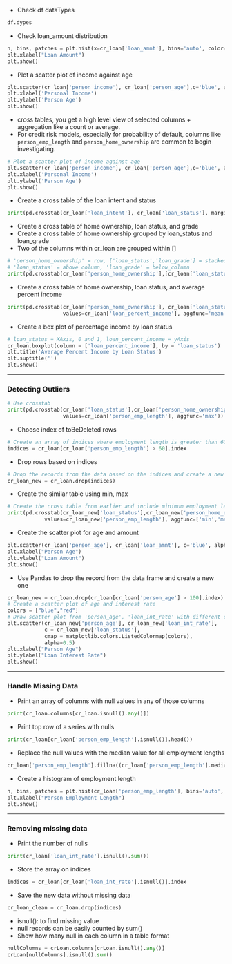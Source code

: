 * Check df dataTypes
```py
df.dypes
```
* Check loan_amount distribution
```py
n, bins, patches = plt.hist(x=cr_loan['loan_amnt'], bins='auto', color='blue',alpha=0.7, rwidth=0.85)
plt.xlabel("Loan Amount")
plt.show()
```
* Plot a scatter plot of income against age
```py
plt.scatter(cr_loan['person_income'], cr_loan['person_age'],c='blue', alpha=0.5)
plt.xlabel('Personal Income')
plt.ylabel('Person Age')
plt.show()
```
* cross tables, you get a high level view of selected columns + aggregation like a count or average. 
* For credit risk models, especially for probability of default, columns like ```person_emp_length``` and ```person_home_ownership``` are common to begin investigating.
```py
# Plot a scatter plot of income against age
plt.scatter(cr_loan['person_income'], cr_loan['person_age'],c='blue', alpha=0.5)
plt.xlabel('Personal Income')
plt.ylabel('Person Age')
plt.show()
```
* Create a cross table of the loan intent and status
```py
print(pd.crosstab(cr_loan['loan_intent'], cr_loan['loan_status'], margins = True))
```
* Create a cross table of home ownership, loan status, and grade
* Create a cross table of home ownership grouped by loan_status and loan_grade
* Two of the columns within cr_loan are grouped within []
```py
# 'person_home_ownership' = row, ['loan_status','loan_grade'] = stacked columns, value=normalCount
# 'loan_status' = above column, 'loan_grade' = below_column
print(pd.crosstab(cr_loan['person_home_ownership'],[cr_loan['loan_status'],cr_loan['loan_grade']]))
```
* Create a cross table of home ownership, loan status, and average percent income
```py
print(pd.crosstab(cr_loan['person_home_ownership'], cr_loan['loan_status'],
                  values=cr_loan['loan_percent_income'], aggfunc='mean'))
```
* Create a box plot of percentage income by loan status
```py
# loan_status = XAxis, 0 and 1, loan_percent_income = yAxis
cr_loan.boxplot(column = ['loan_percent_income'], by = 'loan_status')
plt.title('Average Percent Income by Loan Status')
plt.suptitle('')
plt.show()
```
---
### Detecting Outliers
```py
# Use crosstab
print(pd.crosstab(cr_loan['loan_status'],cr_loan['person_home_ownership'],
                  values=cr_loan['person_emp_length'], aggfunc='max'))
```
* Choose index of toBeDeleted rows
```py
# Create an array of indices where employment length is greater than 60
indices = cr_loan[cr_loan['person_emp_length'] > 60].index
```
* Drop rows based on indices
```py
# Drop the records from the data based on the indices and create a new dataframe
cr_loan_new = cr_loan.drop(indices)
```
* Create the similar table using min, max
```py
# Create the cross table from earlier and include minimum employment length
print(pd.crosstab(cr_loan_new['loan_status'],cr_loan_new['person_home_ownership'],
            values=cr_loan_new['person_emp_length'], aggfunc=['min','max']))
```
* Create the scatter plot for age and amount
```py
plt.scatter(cr_loan['person_age'], cr_loan['loan_amnt'], c='blue', alpha=0.5)
plt.xlabel("Person Age")
plt.ylabel("Loan Amount")
plt.show()
```
* Use Pandas to drop the record from the data frame and create a new one
```py
cr_loan_new = cr_loan.drop(cr_loan[cr_loan['person_age'] > 100].index)
# Create a scatter plot of age and interest rate
colors = ["blue","red"]
# Draw scatter plot from 'person_age', 'loan_int_rate' with different color of plot based on different status of 'loan_status'
plt.scatter(cr_loan_new['person_age'], cr_loan_new['loan_int_rate'], 
            c = cr_loan_new['loan_status'],
            cmap = matplotlib.colors.ListedColormap(colors),
            alpha=0.5)
plt.xlabel("Person Age")
plt.ylabel("Loan Interest Rate")
plt.show()
```
---
### Handle Missing Data
* Print an array of columns with null values in any of those columns
```py
print(cr_loan.columns[cr_loan.isnull().any()])
```
* Print top row of a series with nulls
```py
print(cr_loan[cr_loan['person_emp_length'].isnull()].head())
```
* Replace the null values with the median value for all employment lengths
```py
cr_loan['person_emp_length'].fillna((cr_loan['person_emp_length'].median()), inplace=True)
```
* Create a histogram of employment length
```py
n, bins, patches = plt.hist(cr_loan['person_emp_length'], bins='auto', color='blue')
plt.xlabel("Person Employment Length")
plt.show()
```
---
### Removing missing data
* Print the number of nulls
```py
print(cr_loan['loan_int_rate'].isnull().sum())
```
* Store the array on indices
```py
indices = cr_loan[cr_loan['loan_int_rate'].isnull()].index
```
* Save the new data without missing data
```py
cr_loan_clean = cr_loan.drop(indices)
```
* isnull(): to find missing value
* null records can be easily counted by sum()
* Show how many null in each column in a table format
```py
nullColumns = crLoan.columns[crLoan.isnull().any()]
crLoan[nullColumns].isnull().sum()
```
